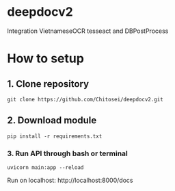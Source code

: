 # deepdocv2
Integration VietnameseOCR tesseact and DBPostProcess

<h1>How to setup</h1>

<h2>1. Clone repository</h2>

```
git clone https://github.com/Chitosei/deepdocv2.git
```

<h2>2. Download module</h2>

```
pip install -r requirements.txt
```

<h3>3. Run API through bash or terminal</h3>

```
uvicorn main:app --reload
```

Run on localhost: http://localhost:8000/docs
